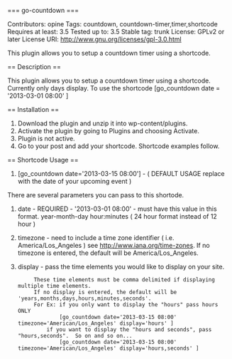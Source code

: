 === go-countdown ===

Contributors: opine
Tags: countdown, countdown-timer,timer,shortcode
Requires at least: 3.5
Tested up to: 3.5
Stable tag: trunk
License: GPLv2 or later
License URI: http://www.gnu.org/licenses/gpl-3.0.html

This plugin allows you to setup a countdown timer using a shortcode.

== Description ==

This plugin allows you to setup a countdown timer using a shortcode.  Currently only days display.
To use the shortcode [go_countdown date = '2013-03-01 08:00' ]

== Installation ==

1. Download the plugin and unzip it into wp-content/plugins.
2. Activate the plugin by going to Plugins and choosing Activate.
3. Plugin is not active.
4. Go to your post and add your shortcode. Shortcode examples follow.

== Shortcode Usage ==

1. [go_countdown date='2013-03-15 08:00'] - ( DEFAULT USAGE replace with the date of your upcoming event )

There are several parameters you can pass to this shortode. 

1. date 	- 	REQUIRED - '2013-03-01 08:00' - must have this value in this format.  year-month-day hour:minutes 
			( 24 hour format instead of 12 hour )
2. timezone	-	need to include a time zone identifier ( i.e. America/Los_Angeles )
			see http://www.iana.org/time-zones.  If no timezone is entered, the default will be America/Los_Angeles.
3. display	-	pass the time elements you would like to display on your site. 

			These time elements must be comma delimited if displaying multiple time elements.  
			If no display is entered, the default will be 'years,months,days,hours,minutes,seconds'.
			For Ex:	if you only want to display the "hours" pass hours ONLY
					[go_countdown date='2013-03-15 08:00' timezone='American/Los_Angeles' display='hours' ]
				if you want to display the "hours and seconds", pass "hours,seconds".  So on and so on...
					[go_countdown date='2013-03-15 08:00' timezone='American/Los_Angeles' display='hours,seconds' ]   
